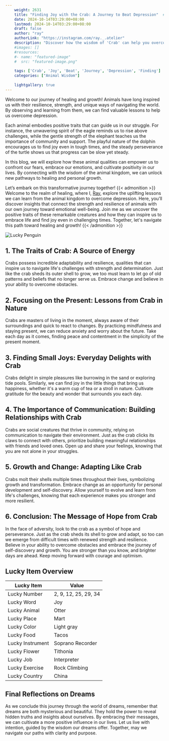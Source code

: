 ```yaml
---
    weight: 2631
    title: "Finding Joy with the Crab: A Journey to Beat Depression"  # Assuming 'title' column exists
    date: 2024-10-14T03:29:00+08:00
    lastmod: 2024-10-14T03:29:00+08:00
    draft: false
    author: "ray"
    authorLink: "https://instagram.com/ray._.atelier"
    description: "Discover how the wisdom of 'Crab' can help you overcome depression and find joy in your life journey."
    #images: []
    #resources:
    #- name: "featured-image"
    #  src: "featured-image.png"
    
    tags: ['Crab', 'Joy', 'Beat', 'Journey', 'Depression', 'Finding']
    categories: ["Animal Wisdom"]
    
    lightgallery: true
---
```

    
Welcome to our journey of healing and growth! Animals have long inspired us with their resilience, strength, and unique ways of navigating the world. By observing and learning from them, we can find valuable lessons to help us overcome depression.

Each animal embodies positive traits that can guide us in our struggle. For instance, the unwavering spirit of the eagle reminds us to rise above challenges, while the gentle strength of the elephant teaches us the importance of community and support. The playful nature of the dolphin encourages us to find joy even in tough times, and the steady perseverance of the turtle shows us that progress can be slow yet steady.

In this blog, we will explore how these animal qualities can empower us to confront our fears, embrace our emotions, and cultivate positivity in our lives. By connecting with the wisdom of the animal kingdom, we can unlock new pathways to healing and personal growth.

Let’s embark on this transformative journey together!
{{< admonition >}}
Welcome to the realm of healing, where I, [Ray](https://instagram.com/ray._.atelier), explore the uplifting lessons we can learn from the animal kingdom to overcome depression. Here, you’ll discover insights that connect the strength and resilience of animals with our own journey toward emotional well-being. Join me as we uncover the positive traits of these remarkable creatures and how they can inspire us to embrace life and find joy even in challenging times. Together, let's navigate this path toward healing and growth!
{{< /admonition >}}

![Lucky Penguin](https://cdn.pixabay.com/photo/2024/09/07/02/34/penguins-9028827_1280.jpg "Lucky Penguin")

## 1. The Traits of Crab: A Source of Energy
Crabs possess incredible adaptability and resilience, qualities that can inspire us to navigate life's challenges with strength and determination. Just like the crab sheds its outer shell to grow, we too must learn to let go of old patterns and beliefs that no longer serve us. Embrace change and believe in your ability to overcome obstacles.

## 2. Focusing on the Present: Lessons from Crab in Nature
Crabs are masters of living in the moment, always aware of their surroundings and quick to react to changes. By practicing mindfulness and staying present, we can reduce anxiety and worry about the future. Take each day as it comes, finding peace and contentment in the simplicity of the present moment.

## 3. Finding Small Joys: Everyday Delights with Crab
Crabs delight in simple pleasures like burrowing in the sand or exploring tide pools. Similarly, we can find joy in the little things that bring us happiness, whether it's a warm cup of tea or a stroll in nature. Cultivate gratitude for the beauty and wonder that surrounds you each day.

## 4. The Importance of Communication: Building Relationships with Crab
Crabs are social creatures that thrive in community, relying on communication to navigate their environment. Just as the crab clicks its claws to connect with others, prioritize building meaningful relationships with friends and loved ones. Open up and share your feelings, knowing that you are not alone in your struggles.

## 5. Growth and Change: Adapting Like Crab
Crabs molt their shells multiple times throughout their lives, symbolizing growth and transformation. Embrace change as an opportunity for personal development and self-discovery. Allow yourself to evolve and learn from life's challenges, knowing that each experience makes you stronger and more resilient.

## 6. Conclusion: The Message of Hope from Crab
In the face of adversity, look to the crab as a symbol of hope and perseverance. Just as the crab sheds its shell to grow and adapt, so too can we emerge from difficult times with renewed strength and resilience. Believe in your ability to overcome obstacles and embrace the journey of self-discovery and growth. You are stronger than you know, and brighter days are ahead. Keep moving forward with courage and optimism.


## Lucky Item Overview
| Lucky Item          | Value              |
|---------------|--------------------|
| Lucky Number        | 2, 9, 12, 25, 29, 34  |
| Lucky Word          | Joy |
| Lucky Animal        | Otter |
| Lucky Place         | Mart     |
| Lucky Color         | Light gray     |
| Lucky Food          | Tacos      |
| Lucky Instrument    | Soprano Recorder |
| Lucky Flower        | Tithonia    |
| Lucky Job           | Interpreter       |
| Lucky Exercise      | Rock Climbing  |
| Lucky Country       | China    |


##  Final Reflections on Dreams

As we conclude this journey through the world of dreams, remember that dreams are both mysterious and beautiful. They hold the power to reveal hidden truths and insights about ourselves. By embracing their messages, we can cultivate a more positive influence in our lives. Let us live with intention, guided by the wisdom our dreams offer. Together, may we navigate our paths with clarity and purpose.
